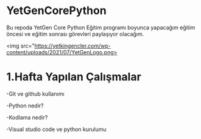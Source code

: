 # YetGenCorePython
Bu repoda YetGen Core Python Eğitim programı boyunca yapacağım eğitim öncesi ve eğitim sonrası görevleri paylaşıyor olacağım.

<img src="https://yetkingencler.com/wp-content/uploads/2021/07/YetGenLogo.png>

# 1.Hafta Yapılan Çalışmalar

-Git ve github kullanımı 

-Python nedir?

-Kodlama nedir?

-Visual studio code ve python kurulumu
